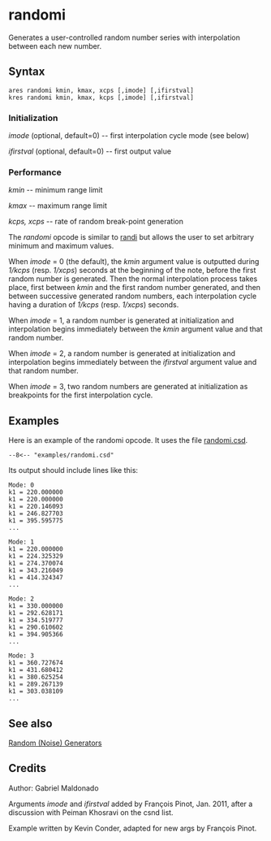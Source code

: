 <!--
id:randomi
category:Signal Generators:Random (Noise) Generators
-->
# randomi
Generates a user-controlled random number series with interpolation between each new number.

## Syntax
``` csound-orc
ares randomi kmin, kmax, xcps [,imode] [,ifirstval]
kres randomi kmin, kmax, kcps [,imode] [,ifirstval]
```

### Initialization

_imode_ (optional, default=0) -- first interpolation cycle mode (see below)

_ifirstval_ (optional, default=0) -- first output value

### Performance

_kmin_ -- minimum range limit

_kmax_ -- maximum range limit

_kcps, xcps_ -- rate of random break-point generation

The _randomi_ opcode is similar to [randi](../../opcodes/randi) but allows the user to set arbitrary minimum and maximum values.

When _imode_ = 0 (the default), the _kmin_ argument value is outputted during _1/kcps_ (resp. _1/xcps_) seconds at the beginning of the note, before the first random number is generated. Then the normal interpolation process takes place, first between _kmin_ and the first random number generated, and then between successive generated random numbers, each interpolation cycle having a duration of _1/kcps_ (resp. _1/xcps_) seconds.

When _imode_ = 1, a random number is generated at initialization and interpolation begins immediately between the _kmin_ argument value and that random number.

When _imode_ = 2, a random number is generated at initialization and interpolation begins immediately between the _ifirstval_ argument value and that random number.

When _imode_ = 3, two random numbers are generated at initialization as breakpoints for the first interpolation cycle.

## Examples

Here is an example of the randomi opcode. It uses the file [randomi.csd](../../examples/randomi.csd).

``` csound-orc title="Example of the randomi opcode." linenums="1"
--8<-- "examples/randomi.csd"
```

Its output should include lines like this:

```
Mode: 0
k1 = 220.000000
k1 = 220.000000
k1 = 220.146093
k1 = 246.827703
k1 = 395.595775
...

Mode: 1
k1 = 220.000000
k1 = 224.325329
k1 = 274.370074
k1 = 343.216049
k1 = 414.324347
...

Mode: 2
k1 = 330.000000
k1 = 292.628171
k1 = 334.519777
k1 = 290.610602
k1 = 394.905366
...

Mode: 3
k1 = 360.727674
k1 = 431.680412
k1 = 380.625254
k1 = 289.267139
k1 = 303.038109
...
```

## See also

[Random (Noise) Generators](../../siggen/random)

## Credits

Author: Gabriel Maldonado

Arguments _imode_ and _ifirstval_ added by François Pinot, Jan. 2011, after a discussion with Peiman Khosravi on the csnd list.

Example written by Kevin Conder, adapted for new args by François Pinot.
